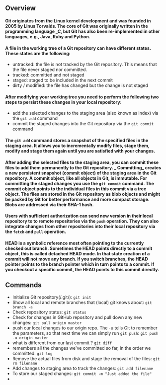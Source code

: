## Overview

#### Git originates from the Linux kernel development and was founded in 2005 by Linus Torvalds. The core of Git was originally written in the programming language _C, but Git has also been re-implemented in other languages, e.g., Java, Ruby and Python. 

#### A file in the working tree of a Git repository can have different states. These states are the following: 
  - untracked: the file is not tracked by the Git repository. This means that the file never staged nor committed. 
  - tracked: committed and not staged 
  - staged: staged to be included in the next commit 
  - dirty / modified: the file has changed but the change is not staged 

#### After modifying your working tree you need to perform the following two steps to persist these changes in your local repository: 
  - add the selected changes to the staging area (also known as index) via the `git add` command 
  - commit the staged changes into the Git repository via the `git commit` command 

#### The `git add` command stores a snapshot of the specified files in the staging area. It allows you to incrementally modify files, stage them, modify and stage them again until you are satisfied with your changes. 

#### After adding the selected files to the staging area, you can commit these files to add them permanently to the Git repository. _ Committing_ creates a new persistent snapshot (commit object) of the staging area in the Git repository. A commit object, like all objects in Git, is immutable. For committing the staged changes you use the `git commit` command. The commit object points to the individual files in this commit via a tree object. The files are stored in the Git repository as blob objects and might be packed by Git for better performance and more compact storage. Blobs are addressed via their SHA-1 hash. 

#### Users with sufficient authorization can send new version in their local repository to to remote repositories via the `push` operation. They can also integrate changes from other repositories into their local repository via the `fetch` and `pull` operation. 

#### HEAD is a symbolic reference most often pointing to the currently checked out branch. Sometimes the HEAD points directly to a commit object, this is called detached HEAD mode. In that state creation of a commit will not move any branch. If you switch branches, the HEAD pointer points to the branch pointer which in turn points to a commit. If you checkout a specific commit, the HEAD points to this commit directly. 



## Commands
- Initialize Git repository(/.git/): `git init`
- Show all local and remote branches that (local) git knows about: `git branch -a`
- Check repository status: `git status`
- Check for changes in GitHub repository and pull down any new changes: `git pull origin master`
- push our local changes to our origin repo. The -u tells Git to remember the parameters, so that next time we can simply run `git push`: `git push -u origin master`
- what is different from our last commit ? `git diff`
- remembers all the changes we've committed so far, in the order we committed: `git log`
- Remove the actual files from disk and stage the removal of the files: `git rm filename`
- Add changes to staging area to track the changes: `git add filename`
- To store our staged changes: `git commit -m "Just added the file"`
- 

```
